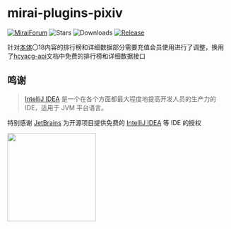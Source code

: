# mirai-plugins-pixiv

[![MiraiForum](https://img.shields.io/badge/post-on%20MiraiForum-yellow)](https://mirai.mamoe.net/topic/461)
![Stars](https://img.shields.io/github/stars/Nekoer/mirai-plugins-pixiv)
![Downloads](https://img.shields.io/github/downloads/Nekoer/mirai-plugins-pixiv/total)
[![Release](https://img.shields.io/github/v/release/Nekoer/mirai-plugins-pixiv)](https://github.com/Nekoer/mirai-plugins-pixiv/releases)



针对[本体](https://github.com/Nekoer/mirai-plugins-pixiv)〇18内容的排行榜和详细数据部分需要充值会员使用进行了调整，换用了[hcyacg-api](https://api.hcyacg.com/#/)文档中免费的排行榜和详细数据接口





## 鸣谢

> [IntelliJ IDEA](https://zh.wikipedia.org/zh-hans/IntelliJ_IDEA) 是一个在各个方面都最大程度地提高开发人员的生产力的 IDE，适用于 JVM 平台语言。

特别感谢 [JetBrains](https://www.jetbrains.com/?from=mirai-plugins-pixiv) 为开源项目提供免费的 [IntelliJ IDEA](https://www.jetbrains.com/idea/?from=mirai-plugins-pixiv) 等 IDE 的授权

[<img src=".github/jetbrains-variant-3.png" width="200"/>](https://www.jetbrains.com/?from=mirai-plugins-pixiv)
